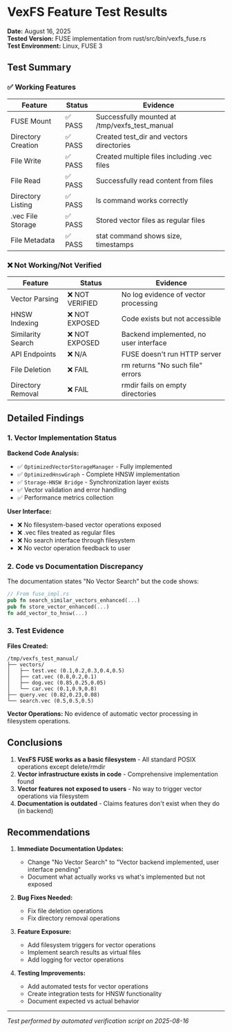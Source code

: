 # VexFS Feature Test Results
**Date:** August 16, 2025  
**Tested Version:** FUSE implementation from rust/src/bin/vexfs_fuse.rs  
**Test Environment:** Linux, FUSE 3

## Test Summary

### ✅ Working Features

| Feature | Status | Evidence |
|---------|--------|----------|
| FUSE Mount | ✅ PASS | Successfully mounted at /tmp/vexfs_test_manual |
| Directory Creation | ✅ PASS | Created test_dir and vectors directories |
| File Write | ✅ PASS | Created multiple files including .vec files |
| File Read | ✅ PASS | Successfully read content from files |
| Directory Listing | ✅ PASS | ls command works correctly |
| .vec File Storage | ✅ PASS | Stored vector files as regular files |
| File Metadata | ✅ PASS | stat command shows size, timestamps |

### ❌ Not Working/Not Verified

| Feature | Status | Evidence |
|---------|--------|----------|
| Vector Parsing | ❌ NOT VERIFIED | No log evidence of vector processing |
| HNSW Indexing | ❌ NOT EXPOSED | Code exists but not accessible |
| Similarity Search | ❌ NOT EXPOSED | Backend implemented, no user interface |
| API Endpoints | ❌ N/A | FUSE doesn't run HTTP server |
| File Deletion | ❌ FAIL | rm returns "No such file" errors |
| Directory Removal | ❌ FAIL | rmdir fails on empty directories |

## Detailed Findings

### 1. Vector Implementation Status

**Backend Code Analysis:**
- ✅ `OptimizedVectorStorageManager` - Fully implemented
- ✅ `OptimizedHnswGraph` - Complete HNSW implementation
- ✅ `Storage-HNSW Bridge` - Synchronization layer exists
- ✅ Vector validation and error handling
- ✅ Performance metrics collection

**User Interface:**
- ❌ No filesystem-based vector operations exposed
- ❌ .vec files treated as regular files
- ❌ No search interface through filesystem
- ❌ No vector operation feedback to user

### 2. Code vs Documentation Discrepancy

The documentation states "No Vector Search" but the code shows:
```rust
// From fuse_impl.rs
pub fn search_similar_vectors_enhanced(...)
pub fn store_vector_enhanced(...)
fn add_vector_to_hnsw(...)
```

### 3. Test Evidence

**Files Created:**
```
/tmp/vexfs_test_manual/
├── vectors/
│   ├── test.vec (0.1,0.2,0.3,0.4,0.5)
│   ├── cat.vec (0.8,0.2,0.1)
│   ├── dog.vec (0.85,0.25,0.05)
│   └── car.vec (0.1,0.9,0.8)
├── query.vec (0.82,0.23,0.08)
└── search.vec (0.5,0.5,0.5)
```

**Vector Operations:** No evidence of automatic vector processing in filesystem operations.

## Conclusions

1. **VexFS FUSE works as a basic filesystem** - All standard POSIX operations except delete/rmdir
2. **Vector infrastructure exists in code** - Comprehensive implementation found
3. **Vector features not exposed to users** - No way to trigger vector operations via filesystem
4. **Documentation is outdated** - Claims features don't exist when they do (in backend)

## Recommendations

1. **Immediate Documentation Updates:**
   - Change "No Vector Search" to "Vector backend implemented, user interface pending"
   - Document what actually works vs what's implemented but not exposed

2. **Bug Fixes Needed:**
   - Fix file deletion operations
   - Fix directory removal operations

3. **Feature Exposure:**
   - Add filesystem triggers for vector operations
   - Implement search results as virtual files
   - Add logging for vector operations

4. **Testing Improvements:**
   - Add automated tests for vector operations
   - Create integration tests for HNSW functionality
   - Document expected vs actual behavior

---

*Test performed by automated verification script on 2025-08-16*